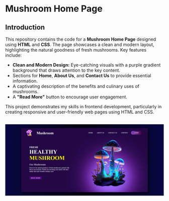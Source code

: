 # Mushroom Home Page

## Introduction

This repository contains the code for a **Mushroom Home Page** designed using **HTML** and **CSS**. The page showcases a clean and modern layout, highlighting the natural goodness of fresh mushrooms. Key features include:

- **Clean and Modern Design:** Eye-catching visuals with a purple gradient background that draws attention to the key content.
- Sections for **Home**, **About Us**, and **Contact Us** to provide essential information.
- A captivating description of the benefits and culinary uses of mushrooms.
- A **"Read More"** button to encourage user engagement.

This project demonstrates my skills in frontend development, particularly in creating responsive and user-friendly web pages using HTML and CSS.

<br/>

<img src="./assets/ss.png" alt="Snapshot">